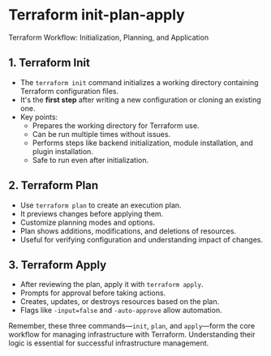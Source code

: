 # Terraform init-plan-apply
Terraform Workflow: Initialization, Planning, and Application

## 1. Terraform Init
- The `terraform init` command initializes a working directory containing Terraform configuration files.
- It's the **first step** after writing a new configuration or cloning an existing one.
- Key points:
  - Prepares the working directory for Terraform use.
  - Can be run multiple times without issues.
  - Performs steps like backend initialization, module installation, and plugin installation.
  - Safe to run even after initialization.

## 2. Terraform Plan
- Use `terraform plan` to create an execution plan.
- It previews changes before applying them.
- Customize planning modes and options.
- Plan shows additions, modifications, and deletions of resources.
- Useful for verifying configuration and understanding impact of changes.

## 3. Terraform Apply
- After reviewing the plan, apply it with `terraform apply`.
- Prompts for approval before taking actions.
- Creates, updates, or destroys resources based on the plan.
- Flags like `-input=false` and `-auto-approve` allow automation.

Remember, these three commands—`init`, `plan`, and `apply`—form the core workflow for managing infrastructure with Terraform. Understanding their logic is essential for successful infrastructure management. 

